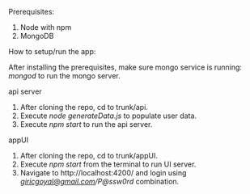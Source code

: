 Prerequisites:

1. Node with npm
2. MongoDB


How to setup/run the app:


After installing the prerequisites, make sure mongo service is running: *mongod* to run the mongo server.


api server


1. After cloning the repo, cd to trunk/api.
2. Execute *node generateData.js* to populate user data.
3. Execute *npm start* to run the api server.


appUI


1. After cloning the repo, cd to trunk/appUI.
2. Execute *npm start* from the terminal to run UI server.
3. Navigate to http://localhost:4200/ and login using *giricgoyal@gmail.com/P@ssw0rd* combination.